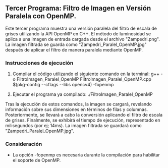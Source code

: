 ## Tercer Programa: Filtro de Imagen en Versión Paralela con OpenMP.
Este tercer programa muestra una versión paralela del filtro de escala de grises utilizando la API OpenMP en C++. El método de luminosidad se aplica a una imagen de entrada cargada desde el archivo "Zampedri.png". La imagen filtrada se guarda como "Zampedri_Paralel_OpenMP.jpg" después de aplicar el filtro de manera paralela mediante OpenMP.

### Instrucciones de ejecución
1. Compilar el código utilizando el siguiente comando en la terminal:
g++ -o FiltroImagen_Paralel_OpenMP FiltroImagen_Paralel_OpenMP.cpp $(pkg-config --cflags --libs opencv4) -fopenmp

2. Ejecutar el programa ya compilado: 
./FiltroImagen_Paralel_OpenMP

Tras la ejecución de estos comandos, la imagen se cargará, revelando información sobre sus dimensiones en términos de filas y columnas. Posteriormente, se llevará a cabo la conversión aplicando el filtro de escala de grises. Finalmente, se exhibirá el tiempo de ejecución, representado en milisegundos (por ej; 14ms).
La imagen filtrada se guardará como "Zampedri_Paralel_OpenMP.jpg".

### Consideración
- La opción -fopenmp es necesaria durante la compilación para habilitar el soporte de OpenMP.

